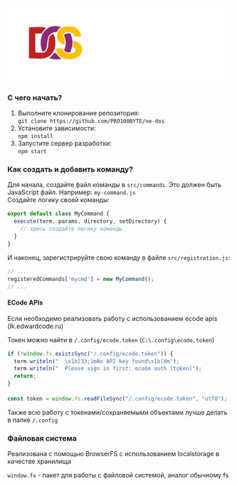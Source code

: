 <h1 align="left">
  <br>
  <a href="https://ne-dos.ru/"><img src="https://raw.githubusercontent.com/PRO100BYTE/ne-dos/master/.github/images/nedos-title.png" alt="NE-DOS" width="500"></a>
</h1>

### С чего начать?
1. Выполните клонирование репозитория: \
   `git clone https://github.com/PRO100BYTE/ne-dos`
2. Установите зависимости: \
   `npm install`
3. Запустите сервер разработки: \
   `npm start`


### Как создать и добавить команду?
Для начала, создайте файл команды в `src/commands`. Это должен быть JavaScript файл. 
Например: `my-command.js` \
Создайте логику своей команды:
```javascript
export default class MyCommand {
  execute(term, params, directory, setDirectory) {
    // здесь создайте логику команды
  }
}
```

И наконец, зарегистрируйте свою команду в файле `src/registration.js`:
```javascript
// ...
registeredCommands['mycmd'] = new MyCommand();
// ...
```

#### ECode APIs
Если необходимо реализовать работу с использованием ecode apis (lk.edwardcode.ru)

Токен можно найти в `/.config/ecode.token` (`C:\.config\ecode.token`)
```javascript
if (!window.fs.existsSync("/.config/ecode.token")) {
  term.writeln("  \x1b[33;1mNo API key found\x1b[0m");
  term.writeln("  Please sign in first: ecode auth [token]");
  return;
}

const token = window.fs.readFileSync("/.config/ecode.token", "utf8");
```

Также всю работу с токенами/сохраняемыми объектами лучше делать в папке `/.config`

### Файловая система
Реализована с помощью BrowserFS с использованием localstorage в качестве хранилища

`window.fs` - пакет для работы с файловой системой, аналог обычному fs
